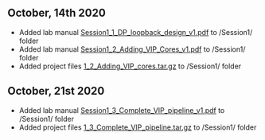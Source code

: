 
## October, 14th 2020
  - Added lab manual [Session1_1_DP_loopback_design_v1.pdf](https://github.com/perezfra/VIP_webinars_Intel_FPGA/blob/main/Session1/Session1_1_DP_loopback_design_v1.pdf) to /Session1/ folder 
  - Added lab manual [Session1_2_Adding_VIP_Cores_v1.pdf](https://github.com/perezfra/VIP_webinars_Intel_FPGA/blob/main/Session1/Session1_2_Adding_VIP_Cores_v1.pdf) to /Session1/ folder 
  - Added project files [1_2_Adding_VIP_cores.tar.gz](https://github.com/perezfra/VIP_webinars_Intel_FPGA/blob/main/Session1/1_2_Adding_VIP_cores.tar.gz) to /Session1/ folder 

## October, 21st 2020
  - Added lab manual [Session1_3_Complete_VIP_pipeline_v1.pdf](https://github.com/perezfra/VIP_webinars_Intel_FPGA/blob/main/Session1/Session1_3_Complete_VIP_pipeline_v1.pdf) to /Session1/ folder 
  - Added project files [1_3_Complete_VIP_pipeline.tar.gz](https://github.com/perezfra/VIP_webinars_Intel_FPGA/blob/main/Session1/1_3_Complete_VIP_pipeline.tar.gz) to /Session1/ folder 
